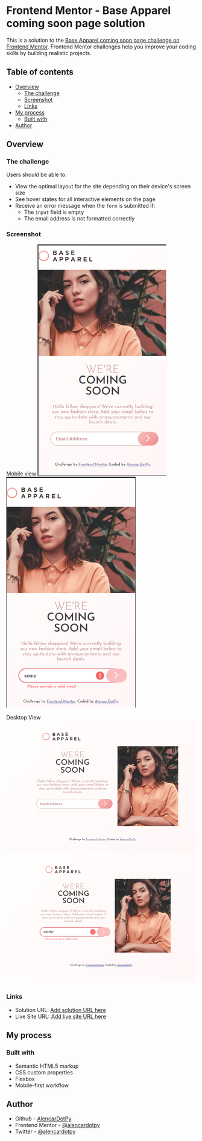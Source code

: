 # Frontend Mentor - Base Apparel coming soon page solution

This is a solution to the [Base Apparel coming soon page challenge on Frontend Mentor](https://www.frontendmentor.io/challenges/base-apparel-coming-soon-page-5d46b47f8db8a7063f9331a0). Frontend Mentor challenges help you improve your coding skills by building realistic projects.

## Table of contents

- [Overview](#overview)
  - [The challenge](#the-challenge)
  - [Screenshot](#screenshot)
  - [Links](#links)
- [My process](#my-process)
  - [Built with](#built-with)
- [Author](#author)

## Overview

### The challenge

Users should be able to:

- View the optimal layout for the site depending on their device's screen size
- See hover states for all interactive elements on the page
- Receive an error message when the `form` is submitted if:
  - The `input` field is empty
  - The email address is not formatted correctly

### Screenshot

Mobile view
![Mobile view](./images/Screenshot_1_mobile.png)
![Mobile view](./images/Screenshot_1_mobile_state.png)

Desktop View
![Desktop view](./images/Screenshot_1_desktop.png)
![Desktop view](./images/Screenshot_1_desktop_state.png)

### Links

- Solution URL: [Add solution URL here](https://github.com/alencardotpy/base-apparel-coming-soon)
- Live Site URL: [Add live site URL here](https://alencardotpy.github.io/base-apparel-coming-soon)

## My process

### Built with

- Semantic HTML5 markup
- CSS custom properties
- Flexbox
- Mobile-first workflow

## Author

- Github - [AlencarDotPy](https://github.com/alencardotpy)
- Frontend Mentor - [@alencardotpy](https://www.frontendmentor.io/profile/alencardotpy)
- Twitter - [@alencardotpy](https://www.twitter.com/alencardotpy)
